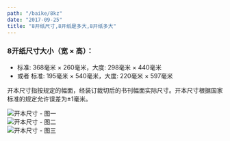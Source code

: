 ```yaml
---
path: "/baike/8kz"
date: "2017-09-25"
title: "8开纸尺寸,8开纸是多大,8开纸多大"
---
```


### 8开纸尺寸大小（宽 × 高）：
 - 标准: 368毫米 × 260毫米，大度: 298毫米 × 440毫米
 - 或者 标准: 195毫米 × 540毫米，大度: 220毫米 × 597毫米
   
   
开本尺寸指按规定的幅面，经装订裁切后的书刊幅面实际尺寸。开本尺寸根据国家标准的规定允许误差为±1毫米。   

![开本尺寸 - 图一](/img/standard-k-0.jpg)   
![开本尺寸 - 图二](/img/standard-k-1.jpg)   
![开本尺寸 - 图三](/img/standard-k-2.jpg)   